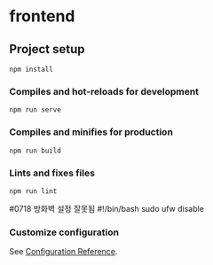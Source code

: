 # frontend

## Project setup
```
npm install
```

### Compiles and hot-reloads for development
```
npm run serve
```

### Compiles and minifies for production
```
npm run build
```

### Lints and fixes files
```
npm run lint
```
#0718
방화벽 설정 잘못됨
#!/bin/bash
sudo ufw disable

### Customize configuration
See [Configuration Reference](https://cli.vuejs.org/config/).
